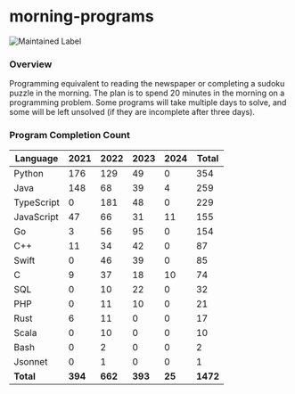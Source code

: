 # morning-programs

![Maintained Label](https://img.shields.io/badge/Maintained-Yes-brightgreen?style=for-the-badge)

### Overview

Programming equivalent to reading the newspaper or completing a sudoku puzzle in the morning.  The plan is to spend 20 
minutes in the morning on a programming problem.  Some programs will take multiple days to solve, and some will be left 
unsolved (if they are incomplete after three days).

### Program Completion Count

| Language   | 2021    | 2022    | 2023    | 2024   | Total    |
|------------|---------|---------|---------|--------|----------|
| Python     | 176     | 129     | 49      | 0      | 354      |
| Java       | 148     | 68      | 39      | 4      | 259      |
| TypeScript | 0       | 181     | 48      | 0      | 229      |
| JavaScript | 47      | 66      | 31      | 11     | 155      |
| Go         | 3       | 56      | 95      | 0      | 154      |
| C++        | 11      | 34      | 42      | 0      | 87       |
| Swift      | 0       | 46      | 39      | 0      | 85       |
| C          | 9       | 37      | 18      | 10     | 74       |
| SQL        | 0       | 10      | 22      | 0      | 32       |
| PHP        | 0       | 11      | 10      | 0      | 21       |
| Rust       | 6       | 11      | 0       | 0      | 17       |
| Scala      | 0       | 10      | 0       | 0      | 10       |
| Bash       | 0       | 2       | 0       | 0      | 2        |
| Jsonnet    | 0       | 1       | 0       | 0      | 1        |
| **Total**  | **394** | **662** | **393** | **25** | **1472** |
